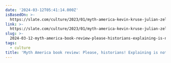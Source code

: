 ```yaml
---
date: '2024-03-12T05:41:14.000Z'
isBasedOn: >-
  https://slate.com/culture/2023/01/myth-america-kevin-kruse-julian-zelizer-review.html
link: >-
  https://slate.com/culture/2023/01/myth-america-kevin-kruse-julian-zelizer-review.html
slug: >-
  2024-03-12-myth-america-book-review-please-historians-explaining-is-not-the-answer
tags:
  - culture
title: 'Myth America book review: Please, historians! Explaining is not the answer.'
---
```


